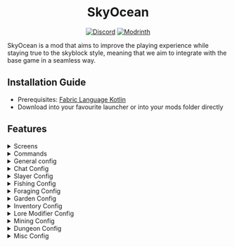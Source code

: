 <h1 align="center">
  SkyOcean
</h1>

<div align="center">

[![Discord](https://img.shields.io/discord/1296157888343179264?color=8c03fc&label=Discord&logo=discord&logoColor=white)](https://discord.gg/FsRc2GUwZR)
[![Modrinth](https://img.shields.io/modrinth/dt/dIczrQAR?style=flat&logo=modrinth)](https://modrinth.com/mod/skyocean)

</div>


SkyOcean is a mod that aims to improve the playing experience while staying true to the skyblock style, meaning that we aim to integrate with the base game in a
seamless way.

## Installation Guide

- Prerequisites: [Fabric Language Kotlin](https://modrinth.com/mod/fabric-language-kotlin)
- Download into your favourite launcher or into your mods folder directly

## Features

<details>
<summary>Screens</summary>

- Item Value Screen
    - When hovering over an item in any inventory, you can press `J` to open the item value screen.
    - This screen shows a breakdown of item value sources by category, such as item stars, recombs, and more.
- Item Search Screen
    - Press `o` or run `/skyocean search` to open the item search screen.
    - Allowing you to search through the following:
        - Island Chests
        - Storage (Backpack/Enderchest)
        - Wardrobe
        - Sacks
        - Accessory Bag
        - Forge
        - Inventory (overworld)
        - Vault
        - Museum
        - Rift (Inventory/Enderchest)
        - Drill & Rod upgrades (upgrade parts that are applied)
        - and way more...
  - Using Right Click on any sack item will open an input to get that item from the sack.
- Item Customisation Screen
    - Run `/skyocean customize` while having an item selected to either customize it with subcommands or a gui
    - Allows you to customize the following attributes:
        - Name (with custom colors and gradients)
        - Item Model
        - Item Color (static or gradients)
        - Armor Trim
        - Enchantment Glint
        - Skins (static and animated)

</details>

<details>
<summary>Commands</summary>

- /skyocean calc \<equation> - performs a mathematical equation and prints the result
- /skyocean sendcoords - sends the current coordinates in all chat
- /skyocean search - opens the item search screen
- /skyocean recipe \<recipe> [\<amount>] - Sets the selected recipe as the active Craft Helper Item.
    - /skyocean recipe amount \<amount> -  Sets the amount of items to craft for the Craft Helper.
    - /skyocean recipe skyshards - Sets the [SkyShards](https://skyshards.com/) Tree as the active Craft Helper Tree from your clipboard.
    - /skyocean recipe clear

</details>


<details>
<summary>General config</summary>

- Option to disable text shadows for all SkyOcean messages.
- Prefix gradient
- SkyOcean Item Modify Indicator
</details>

<details>
<summary>Chat Config</summary>

- Profile In Chat
    - Adds a bingo/ironman/stranded icon next to a player's chat message.
- Piggy Bank Repair Helper
    - When you die and the piggy bank breaks, you can click on the chat message to get 8 Enchanted Pork from your sacks.
- Sack Notification
    - Specify for which sack items you want to receive a notification when you gain them, e.g. `Glossy Gemstone`.
- White non mesages
    - Makes messages from players without rank white.

</details>

<details>
<summary>Slayer Config</summary>

- Highlight own slayer boss
- Highlight mini bosses
    - Extra option to change color for high tier minis
- Highlight blaze in attunement color

</details>

<details>
<summary>Fishing Config</summary>

- Trophy Fish Numbers
    - Shows the number of Trophy Fish you have caught in the chat message of the specific fish you caught.
    - Best used with the [SkyBlock Profile Viewer](https://modrinth.com/mod/skyblock-profile-viewer) mod to update your data when out of sync.
- Hook Text Scale
    - Change the scale of the text that appears when you're about to hook a fish.
- Lava Replacement
    - Visually replace lava with water in the Crimson Isle.
- Bobber Fix
    - Fixes fishing bobbers rubberbanding when fishing.
- Bobber Timer
    - Shows a timer above your bobber to indicate how long it has been in the liquid.
- Hide other Bobbers
    - Hides other players' fishing bobbers, so you can see your own bobber more clearly.
- Hotspot Highlight
    - Highlights hotspots with a color fitting to their type.
    - Renders a circle around the hotspot and fills it with the color.

</details>

<details>
<summary>Foraging Config</summary>

- HOTF
    - Show level as amount
    - Show total progress
  - Show shift-click cost
    - Show total amount left
- Galatea
    - Mute the Phantoms
    - Shulker Overwrite
        - Allows you to overwrite the Shulker's color with a custom one.

</details>

<details>
<summary>Garden Config</summary>

- Pest Bait Type
    - While in a Trap inventory, view what bait type attracts what pests.
- Desk Pest Highlight
    - In the "Configure Plots" screen, highlight what plots have pests on them.

</details>

<details>
<summary>Inventory Config</summary>

- Sack Value
    - View what item is worth how much in each sack.
    - Choose between Bazaar or NPC prices.
- Inventory Buttons
    - Customizable buttons at the top and bottom of your inventory, like the creative inventory tabs.

</details>

<details>
<summary>Lore Modifier Config</summary>

- Drill Lore
    - Removes the Abilities of each drill component, keeping just the component's name.
- Dungeon Quality
    - Adds the Dungeon Quality to the lore of dungeon items.
- Compact Level Bar
    - Compacts the bars in the skyblock levels menu into one line, making them fit on smaller screens.
- Storage Preview
    - Previews the contents of your backpacks and ender chest in the tooltip.

</details>

<details>
<summary>Mining Config</summary>

- Modify Commissions
    - Modifies commission items to show the progress you've made.
- HOTM
    - Show level as amount
    - Show total progress
  - Show shift-click cost
    - Show total amount left
- Mineshaft
    - Announce mineshaft enter
    - Corpse waypoints
    - Corpse key information
- Retexture
    - Retexture carpets
    - Retexture Glacite Tunnel blocks
    - Retexture mist
    - Retexture gemstones
    - Retexture Crystal Hollows blocks
- Crystal Hollows Area Walls
- Puzzler Solver
- Metal detector solver

</details>

<details>
<summary>Dungeon Config</summary>

- CSGO Gambling Screen
  - Plays the CSGO Gambling animation when opening any Obsidian and Bedrock Chest.
  - Also works in Croesus.

</details>

<details>
<summary>Misc Config</summary>

- Craft Helper
    - Creates a Tree of the item you want to craft, showing the progress of each sub item.
    - Also accessible through `/skyocean recipe <recipe> [<amount>]`
- Mob Icons
    - Replaces the default hypixel mob icons with a custom texture, also has texturepack support.
- Minister in Calendar
- Previous server notifications
- Anvil helper
- Hide lightning bolts and flashes
- Full Text Shadow
- Show Hidden Pet Candy
    - Readds pet candy that Hypixel hides for pets that are level 100.
- Transparent armour
    - On yourself and others, configurable transparency.
- Hide entity fire
    - Removes the fire effect from all entities
- Cloud hider for specific islands

</details>
